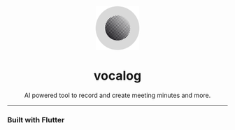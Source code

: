 <p align="center">
  <img src="assets/icon2.png" width="100" />
</p>
<h1 align="center">vocalog</h1>

<p align="center">AI powered tool to record and create meeting minutes and more.</p>

<hr>
  

### Built with Flutter
